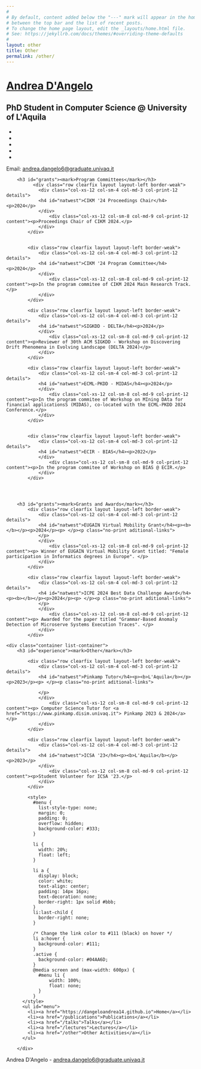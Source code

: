 ```yaml
---
#
# By default, content added below the "---" mark will appear in the home page
# between the top bar and the list of recent posts.
# To change the home page layout, edit the _layouts/home.html file.
# See: https://jekyllrb.com/docs/themes/#overriding-theme-defaults
#
layout: other
title: Other
permalink: /other/
---
```


<html lang="en"><head>
  <meta charset="utf-8">
  <meta http-equiv="X-UA-Compatible" content="IE=edge">
  <meta name="viewport" content="width=device-width, initial-scale=1">

  <title>Andrea D'Angelo | PhD Student in Computer Science @ University of L'Aquila</title><!-- Begin Jekyll SEO tag v2.8.0 -->

<meta name="generator" content="Jekyll v3.9.3" />
<meta property="og:title" content="PhD Student in Computer Science @ University of L’Aquila" />
<meta property="og:locale" content="en_US" />
<meta name="description" content="personal website" />
<meta property="og:description" content="personal website" />
<link rel="canonical" href="https://dangeloandrea14.github.io/" />
<meta property="og:url" content="https://dangeloandrea14.github.io/" />
<meta property="og:site_name" content="PhD Student in Computer Science @ University of L’Aquila" />
<meta property="og:type" content="website" />
<meta name="twitter:card" content="summary" />
<meta property="twitter:title" content="PhD Student in Computer Science @ University of L’Aquila" />
<script type="application/ld+json">
{"@context":"https://schema.org","@type":"WebSite","description":"personal website","headline":"PhD Student in Computer Science @ University of L’Aquila","name":"PhD Student in Computer Science @ University of L’Aquila","url":"https://dangeloandrea14.github.io/"}</script>
<!-- End Jekyll SEO tag -->
<link rel="stylesheet" href="/assets/main.css">
  <link rel="shortcut icon" type="image/x-icon" href="/images/favicon.ico"></head>
<body class=""><div class="container header-container">
  <div class="row">
    <div class="col-xs-12 col-sm-6 col-md-6 col-lg-8 header-left">
      <h1><a href="https://dangeloandrea14.github.io">Andrea D&#39;Angelo</a></h1>
      <h2>PhD Student in Computer Science @ University of L&#39;Aquila</h2>
    </div>
    <div class="col-xs-12 col-sm-6 col-md-6 col-lg-4 header-right">
      <ul class="icons no-print"><li>
            <a target="_blank" href="https://github.com/dangeloandrea14" class="button button--sacnite button--round-l">
              <i class="fab fa-github" title="Github link"></i>
            </a>
          </li><li>
            <a target="_blank" href="https://www.instagram.com/_andreadng" class="button button--sacnite button--round-l">
              <i class="fab fa-instagram" title="Instagram link"></i>
            </a>
          </li><li>
            <a target="_blank" href="https://www.linkedin.com/in/andrea-d-angelo-02569319a" class="button button--sacnite button--round-l">
              <i class="fab fa-linkedin" title="Linkedin link"></i>
            </a>
          </li><li>
            <a target="_blank" href="https://twitter.com/_ad1411" class="button button--sacnite button--round-l">
              <i class="fab fa-twitter" title="Twitter link"></i>
            </a>
          </li><li>
            <a target="_blank" href="https://www.researchgate.net/profile/Andrea-Dangelo-5" class="button button--sacnite button--round-l">
              <i class="fab fa-researchgate" title="ResearchGate"></i>
            </a>
          </li>
      </ul><p>
          Email: <a href="mailto:andrea.dangelo6@graduate.univaq.it" target="_blank">andrea.dangelo6@graduate.univaq.it</a>
        </p></div>
  </div>
</div>
<main class="page-content" aria-label="Content">

<div class="container list-container">

        <h3 id="grants"><mark>Program Committees</mark></h3>
              <div class="row clearfix layout layout-left border-weak">
                <div class="col-xs-12 col-sm-4 col-md-3 col-print-12 details">
                <h4 id="natwest">CIKM '24 Proceedings Chair</h4><p>2024</p>
                </div>
                    <div class="col-xs-12 col-sm-8 col-md-9 col-print-12 content"><p>Proceedings Chair of CIKM 2024.</p>
                </div>
            </div>


            <div class="row clearfix layout layout-left border-weak">
                <div class="col-xs-12 col-sm-4 col-md-3 col-print-12 details">
                <h4 id="natwest">CIKM '24 Program Committee</h4><p>2024</p>
                </div>
                    <div class="col-xs-12 col-sm-8 col-md-9 col-print-12 content"><p>In the program commitee of CIKM 2024 Main Research Track.</p>
                </div>
            </div>

            <div class="row clearfix layout layout-left border-weak">
                <div class="col-xs-12 col-sm-4 col-md-3 col-print-12 details">
                <h4 id="natwest">SIGKDD - DELTA</h4><p>2024</p>
                </div>
                    <div class="col-xs-12 col-sm-8 col-md-9 col-print-12 content"><p>Reviewer of 30th ACM SIGKDD - Workshop on Discovering Drift Phenomena in Evolving Landscape (DELTA 2024)</p>
                </div>
            </div>

            <div class="row clearfix layout layout-left border-weak">
                <div class="col-xs-12 col-sm-4 col-md-3 col-print-12 details">
                <h4 id="natwest">ECML-PKDD - MIDAS</h4><p>2024</p>
                </div>
                    <div class="col-xs-12 col-sm-8 col-md-9 col-print-12 content"><p>In the program commitee of Workshop on MIning DAta for financial applicationsS (MIDAS), co-located with the ECML-PKDD 2024 Conference.</p>
                </div>
            </div>


            <div class="row clearfix layout layout-left border-weak">
                <div class="col-xs-12 col-sm-4 col-md-3 col-print-12 details">
                <h4 id="natwest">ECIR - BIAS</h4><p>2022</p>
                </div>
                    <div class="col-xs-12 col-sm-8 col-md-9 col-print-12 content"><p>In the program commitee of Workshop on BIAS @ ECIR.</p>
                </div>
            </div>




        <h3 id="grants"><mark>Grants and Awards</mark></h3>
            <div class="row clearfix layout layout-left border-weak">
                <div class="col-xs-12 col-sm-4 col-md-3 col-print-12 details">
                <h4 id="natwest">EUGAIN Virtual Mobility Grant</h4><p><b></b></p><p>2024</p><p> </p><p class="no-print aditional-links">         
                </p>
                </div>
                    <div class="col-xs-12 col-sm-8 col-md-9 col-print-12 content"><p> Winner of EUGAIN Virtual Mobility Grant titled: "Female participation in Informatics degrees in Europe". </p>
                </div>
            </div>

            <div class="row clearfix layout layout-left border-weak">
                <div class="col-xs-12 col-sm-4 col-md-3 col-print-12 details">
                <h4 id="natwest">ICPE 2024 Best Data Challenge Award</h4><p><b></b></p><p>2024</p><p> </p><p class="no-print aditional-links">         
                </p>
                </div>
                    <div class="col-xs-12 col-sm-8 col-md-9 col-print-12 content"><p> Awarded for the paper titled "Grammar-Based Anomaly Detection of Microserve Systems Execution Traces". </p>
                </div>
            </div>
            
    <div class="container list-container">
        <h3 id="experience"><mark>Other</mark></h3>

            <div class="row clearfix layout layout-left border-weak">
                <div class="col-xs-12 col-sm-4 col-md-3 col-print-12 details">
                <h4 id="natwest">Pinkamp Tutor</h4><p><b>L'Aquila</b></p><p>2023</p><p> </p><p class="no-print aditional-links">
                    
                </p>
                </div>
                    <div class="col-xs-12 col-sm-8 col-md-9 col-print-12 content"><p> Computer Science Tutor for <a href="https://www.pinkamp.disim.univaq.it"> Pinkamp 2023 & 2024</a> </p>
                </div>
            </div>

            <div class="row clearfix layout layout-left border-weak">
                <div class="col-xs-12 col-sm-4 col-md-3 col-print-12 details">
                <h4 id="natwest">ICSA '23</h4><p><b>L'Aquila</b></p><p>2023</p>
                </div>
                    <div class="col-xs-12 col-sm-8 col-md-9 col-print-12 content"><p>Student Volunteer for ICSA '23.</p>
                </div>
            </div>

            <style>
              #menu {
                list-style-type: none;
                margin: 0;
                padding: 0;
                overflow: hidden;
                background-color: #333;
              }

              li {
                width: 20%;
                float: left;
              }

              li a {
                display: block;
                color: white;
                text-align: center;
                padding: 14px 16px;
                text-decoration: none;
                border-right: 1px solid #bbb;
              }
              li:last-child {
                border-right: none;
              }

              /* Change the link color to #111 (black) on hover */
              li a:hover {
                background-color: #111;
              }
              .active {
                background-color: #04AA6D;
              }
              @media screen and (max-width: 600px) {
                #menu li {
                    width: 100%;
                    float: none;
                }
              }
          </style>
          <ul id="menu">
            <li><a href="https://dangeloandrea14.github.io">Home</a></li>
            <li><a href="/publications">Publications</a></li>
            <li><a href="/talks">Talks</a></li>
            <li><a href="/lectures">Lectures</a></li>
            <li><a href="/other">Other Activities</a></li>
          </ul>

        </div>
  
  <div class="container footer-container">
  <p>
    Andrea D&#39;Angelo -
    <a href="mailto:andrea.dangelo6@graduate.univaq.it" target="_blank">andrea.dangelo6@graduate.univaq.it</a></p>
</div>
    <script src="/assets/js/index.js"></script>
  